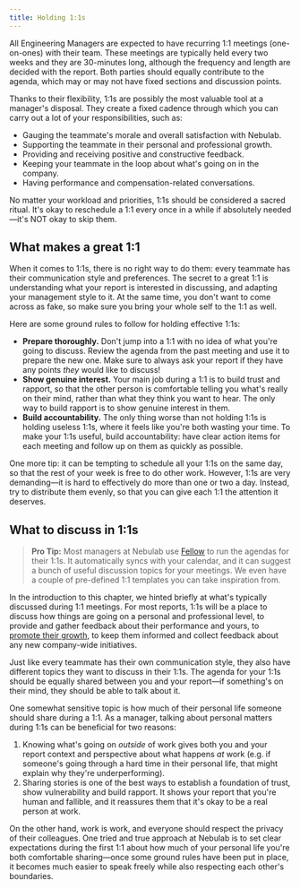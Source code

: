 ```yaml
---
title: Holding 1:1s
---
```


All Engineering Managers are expected to have recurring 1:1 meetings (one-on-ones) with their team.
These meetings are typically held every two weeks and they are 30-minutes long, although the
frequency and length are decided with the report. Both parties should equally contribute to the
agenda, which may or may not have fixed sections and discussion points.

Thanks to their flexibility, 1:1s are possibly the most valuable tool at a manager's disposal. They
create a fixed cadence through which you can carry out a lot of your responsibilities, such as:

- Gauging the teammate's morale and overall satisfaction with Nebulab.
- Supporting the teammate in their personal and professional growth.
- Providing and receiving positive and constructive feedback.
- Keeping your teammate in the loop about what's going on in the company.
- Having performance and compensation-related conversations.

No matter your workload and priorities, 1:1s should be considered a sacred ritual. It's okay to
reschedule a 1:1 every once in a while if absolutely needed—it's NOT okay to skip them.

## What makes a great 1:1

When it comes to 1:1s, there is no right way to do them: every teammate has their communication
style and preferences. The secret to a great 1:1 is understanding what your report is interested in
discussing, and adapting your management style to it. At the same time, you don't want to come
across as fake, so make sure you bring your whole self to the 1:1 as well.

Here are some ground rules to follow for holding effective 1:1s:

- **Prepare thoroughly.** Don't jump into a 1:1 with no idea of what you're going to discuss. Review
  the agenda from the past meeting and use it to prepare the new one. Make sure to always ask your
  report if they have any points _they_ would like to discuss!
- **Show genuine interest.** Your main job during a 1:1 is to build trust and rapport, so that the
  other person is comfortable telling you what's really on their mind, rather than what they think
  you want to hear. The only way to build rapport is to show genuine interest in them.
- **Build accountability.** The only thing worse than not holding 1:1s is holding useless 1:1s,
  where it feels like you're both wasting your time. To make your 1:1s useful, build
  accountability: have clear action items for each meeting and follow up on them as quickly as
  possible.

One more tip: it can be tempting to schedule all your 1:1s on the same day, so that the rest of your
week is free to do other work. However, 1:1s are very demanding—it is hard to effectively do more
than one or two a day. Instead, try to distribute them evenly, so that you can give each 1:1 the
attention it deserves.

## What to discuss in 1:1s

> **Pro Tip:** Most managers at Nebulab use [Fellow](https://fellow.app) to run the agendas for
> their 1:1s. It automatically syncs with your calendar, and it can suggest a bunch of useful
> discussion topics for your meetings. We even have a couple of pre-defined 1:1 templates you can
> take inspiration from.

In the introduction to this chapter, we hinted briefly at what's typically discussed during 1:1
meetings. For most reports, 1:1s will be a place to discuss how things are going on a personal and
professional level, to provide and gather feedback about their performance and yours, to
[promote their growth](/managing-teams/coaching-reports/), to keep them informed and collect
feedback about any new company-wide initiatives.

Just like every teammate has their own communication style, they also have different topics they
want to discuss in their 1:1s. The agenda for your 1:1s should be equally shared between you and
your report—if something's on their mind, they should be able to talk about it.

One somewhat sensitive topic is how much of their personal life someone should share during a 1:1.
As a manager, talking about personal matters during 1:1s can be beneficial for two reasons:

1. Knowing what's going on _outside_ of work gives both you and your report context and perspective
   about what happens _at_ work (e.g. if someone's going through a hard time in their personal life,
   that might explain why they're underperforming).
2. Sharing stories is one of the best ways to establish a foundation of trust, show vulnerability
   and build rapport. It shows your report that you're human and fallible, and it reassures them
   that it's okay to be a real person at work.

On the other hand, work is work, and everyone should respect the privacy of their colleagues. One
tried and true approach at Nebulab is to set clear expectations during the first 1:1 about how much
of your personal life you're both comfortable sharing—once some ground rules have been put in place,
it becomes much easier to speak freely while also respecting each other's boundaries.
